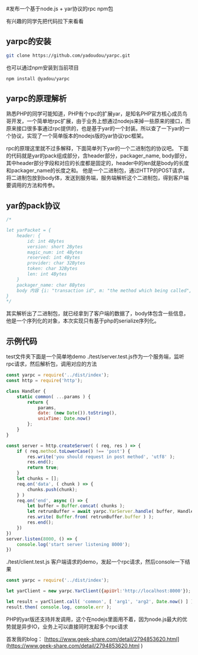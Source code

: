 #发布一个基于node.js + yar协议的rpc npm包

有兴趣的同学先把代码拉下来看看

## yarpc的安装
```bash
git clone https://github.com/yadoudou/yarpc.git
```

也可以通过npm安装到当前项目
```bash
npm install @yadou/yarpc
```

## yarpc的原理解析
熟悉PHP的同学可能知道，PHP有个rpc的扩展yar，是知名PHP官方核心成员鸟哥开发，一个简单地rpc扩展，由于业务上想通过nodejs来掉一些原来的接口，而原来接口很多事通过rpc提供的，也是基于yar的一个封装。所以查了一下yar的一个协议，实现了一个简单版本的nodejs版的yar协议rpc框架。

rpc的原理这里就不过多解释，下面简单列下yar的一个二进制包的协议吧。
下面的代码就是yar的pack组成部分，含header部分，packager_name, body部分，其中header部分字段和对应的长度都是固定的，header中的len就是body的长度和packager_name的长度之和。
他是一个二进制包，通过HTTP的POST请求，将二进制包放到body体，发送到服务端，服务端解析这个二进制包，得到客户端要调用的方法和传参。

## yar的pack协议
```javascript
/*

let yarPacket = {
    header: {
        id: int 4Bytes
        version: short 2Bytes
        magic_num: int 4Bytes
        reserved: int 4Bytes
        provider: char 32Bytes
        token: char 32Bytes
        len: int 4Bytes
    }
    packager_name: char 8Bytes
    body 内容 {i: "transaction id", m: "the method which being called", p: "Array - parameters" }
}
*/
```

其实解析出了二进制包，就已经拿到了客户端的数据了，body体包含一些信息，他是一个序列化的对象，本次实现只有基于php的serialize序列化。

## 示例代码
test文件夹下面是一个简单地demo
./test/server.test.js作为一个服务端，监听rpc请求，然后解析包，调用对应的方法
```javascript
const yarpc = require('../dist/index');
const http = require('http');

class Handler {
    static common( ...params ) {
        return {
            params,
            date: (new Date()).toString(),
            unixTime: Date.now()
        };
    }
}

const server = http.createServer( ( req, res ) => {
    if ( req.method.toLowerCase() !== 'post') {
        res.write('you should request in post method', 'utf8' );
        res.end();
        return true;
    }
    let chunks = [];
    req.on('data', ( chunk ) => {
        chunks.push(chunk);   
    } )
    req.on('end', async () => {
        let buffer = Buffer.concat( chunks );
        let retrunBuffer = await yarpc.YarServer.handle( buffer, Handler );
        res.write( Buffer.from( retrunBuffer.buffer ) );
        res.end();
    })
})
server.listen(8000, () => {
    console.log('start server listening 8000');
})
```

./test/client.test.js 客户端请求的demo，发起一个rpc请求，然后console一下结果
```javascript
const yarpc = require('../dist/index');

let yarClient = new yarpc.YarClient({apiUrl:'http://localhost:8000'});

let result = yarClient.call( 'common', [ 'arg1', 'arg2', Date.now() ] );
result.then( console.log, console.err );
```

PHP的yar版还支持并发调用，这个在nodejs里面用不着，因为node.js最大的优势就是异步IO，业务上可以直接同时发起多个rpc请求

首发我的blog： [https://www.geek-share.com/detail/2794853620.html](https://www.geek-share.com/detail/2794853620.html )